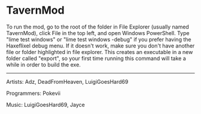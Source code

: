 # TavernMod

To run the mod, go to the root of the folder in File Explorer (usually named TavernMod), click File in the top left, and open Windows PowerShell. Type "lime test windows" or "lime test windows -debug" if you prefer having the Haxeflixel debug menu. If it doesn't work, make sure you don't have another file or folder highlighted in file explorer.
This creates an executable in a new folder called "export", so your first time running this command will take a while in order to build the exe.

---

Artists: Adz, DeadFromHeaven, LuigiGoesHard69

Programmers: Pokevii

Music: LuigiGoesHard69, Jayce

